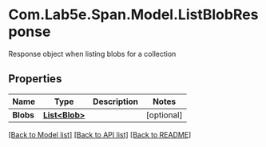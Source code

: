 # Com.Lab5e.Span.Model.ListBlobResponse
Response object when listing blobs for a collection

## Properties

Name | Type | Description | Notes
------------ | ------------- | ------------- | -------------
**Blobs** | [**List&lt;Blob&gt;**](Blob.md) |  | [optional] 

[[Back to Model list]](../README.md#documentation-for-models) [[Back to API list]](../README.md#documentation-for-api-endpoints) [[Back to README]](../README.md)

